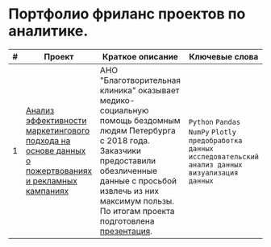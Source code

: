 # Портфолио фриланс проектов по аналитике.

| # | Проект | Краткое описание | Ключевые слова |
| --- | --- | --- | --- |
| 1 | [Анализ эффективности маркетингового подхода на основе данных о пожертвованиях и рекламных кампаниях](https://github.com/alexbarashkov/freelance/tree/main/01.%20%D0%90%D0%BD%D0%B0%D0%BB%D0%B8%D0%B7%20%D1%8D%D1%84%D1%84%D0%B5%D0%BA%D1%82%D0%B8%D0%B2%D0%BD%D0%BE%D1%81%D1%82%D0%B8%20%D0%BC%D0%B0%D1%80%D0%BA%D0%B5%D1%82%D0%B8%D0%BD%D0%B3%D0%BE%D0%B2%D0%BE%D0%B3%D0%BE%20%D0%BF%D0%BE%D0%B4%D1%85%D0%BE%D0%B4%D0%B0) | АНО "Благотворительная клиника" оказывает медико-социальную помощь бездомным людям Петербурга с 2018 года. Заказчики предоставили обезличенные данные с просьбой извлечь из них максимум пользы. По итогам проекта подготовлена [презентация](https://github.com/alexbarashkov/freelance/blob/main/01.%20%D0%90%D0%BD%D0%B0%D0%BB%D0%B8%D0%B7%20%D1%8D%D1%84%D1%84%D0%B5%D0%BA%D1%82%D0%B8%D0%B2%D0%BD%D0%BE%D1%81%D1%82%D0%B8%20%D0%BC%D0%B0%D1%80%D0%BA%D0%B5%D1%82%D0%B8%D0%BD%D0%B3%D0%BE%D0%B2%D0%BE%D0%B3%D0%BE%20%D0%BF%D0%BE%D0%B4%D1%85%D0%BE%D0%B4%D0%B0/%D0%9F%D1%80%D0%B5%D0%B7%D0%B5%D0%BD%D1%82%D0%B0%D1%86%D0%B8%D1%8F.pdf). | `Python` `Pandas` `NumPy` `Plotly` `предобработка данных` `исследовательский анализ данных` `визуализация данных` |
